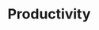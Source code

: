 ---
type: framework
cloudinary_convert: false
published: published
slug: productivity
title: Productivity
start: January 01, 2000
---